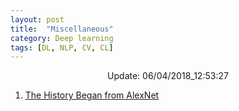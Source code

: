 ```yaml
---
layout: post
title:  "Miscellaneous"
category: Deep learning
tags: [DL, NLP, CV, CL]
---
```






<center> Update: 06/04/2018_12:53:27</center>

  	
1. [ The History Began from AlexNet](https://rawgit.com/elbayadm/PaperNotes/master/notes/misc/2018-The-History-Began-from-AlexNet-A-Comprehensive-Survey-on-Deep-Learning-Approaches.html)
